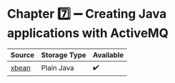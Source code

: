 # Chapter :seven: :heavy_minus_sign: Creating Java applications with ActiveMQ


| Source  |  Storage Type | Available |
|---------|--|----|
| [xbean](org/apache/activemq/book/ch7/xbean) |  Plain Java | :heavy_check_mark: |
